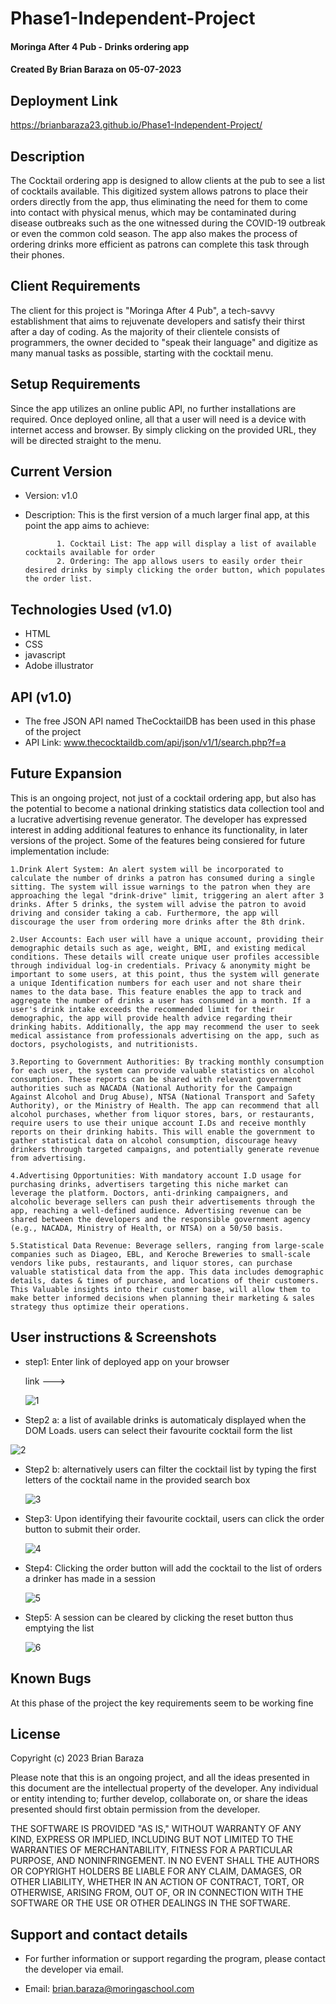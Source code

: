 # Phase1-Independent-Project

#### Moringa After 4 Pub - Drinks ordering app

#### Created By Brian Baraza on 05-07-2023

## Deployment Link

https://brianbaraza23.github.io/Phase1-Independent-Project/


## Description

The Cocktail ordering app is designed to allow clients at the pub to see a list of cocktails available. This digitized system allows patrons to place their orders directly from the app, thus eliminating the need for them to come into contact with physical menus, which may be contaminated during disease outbreaks such as the one witnessed during the COVID-19 outbreak or even the common cold season. The app also makes the process of ordering drinks more efficient as patrons can complete this task through their phones.

## Client Requirements

The client for this project is "Moringa After 4 Pub", a tech-savvy establishment that aims to rejuvenate developers and satisfy their thirst after a day of coding. As the majority of their clientele consists of programmers, the owner decided to "speak their language" and digitize as many manual tasks as possible, starting with the cocktail menu.

## Setup Requirements

Since the app utilizes an online public API, no further installations are required. Once deployed online, all that a user will need is a device with internet access and browser. By simply clicking on the provided URL, they will be directed straight to the menu.

## Current Version

- Version: v1.0

- Description: This is the first version of a much larger final app, at this point the app aims to achieve:

             1. Cocktail List: The app will display a list of available cocktails available for order
             2. Ordering: The app allows users to easily order their desired drinks by simply clicking the order button, which populates the order list.

## Technologies Used (v1.0)

- HTML
- CSS
- javascript
- Adobe illustrator

## API (v1.0)

- The free JSON API named TheCocktailDB has been used in this phase of the project
- API Link: www.thecocktaildb.com/api/json/v1/1/search.php?f=a

## Future Expansion

This is an ongoing project, not just of a cocktail ordering app, but also has the potential to become a national drinking statistics data collection tool and a lucrative advertising revenue generator. The developer has expressed interest in adding additional features to enhance its functionality, in later versions of the project. Some of the features being consiered for future implementation include:

    1.Drink Alert System: An alert system will be incorporated to calculate the number of drinks a patron has consumed during a single sitting. The system will issue warnings to the patron when they are approaching the legal "drink-drive" limit, triggering an alert after 3 drinks. After 5 drinks, the system will advise the patron to avoid driving and consider taking a cab. Furthermore, the app will discourage the user from ordering more drinks after the 8th drink.

    2.User Accounts: Each user will have a unique account, providing their demographic details such as age, weight, BMI, and existing medical conditions. These details will create unique user profiles accessible through individual log-in credentials. Privacy & anonymity might be important to some users, at this point, thus the system will generate a unique Identification numbers for each user and not share their names to the data base. This feature enables the app to track and aggregate the number of drinks a user has consumed in a month. If a user's drink intake exceeds the recommended limit for their demographic, the app will provide health advice regarding their drinking habits. Additionally, the app may recommend the user to seek medical assistance from professionals advertising on the app, such as doctors, psychologists, and nutritionists.

    3.Reporting to Government Authorities: By tracking monthly consumption for each user, the system can provide valuable statistics on alcohol consumption. These reports can be shared with relevant government authorities such as NACADA (National Authority for the Campaign Against Alcohol and Drug Abuse), NTSA (National Transport and Safety Authority), or the Ministry of Health. The app can recommend that all alcohol purchases, whether from liquor stores, bars, or restaurants, require users to use their unique account I.Ds and receive monthly reports on their drinking habits. This will enable the government to gather statistical data on alcohol consumption, discourage heavy drinkers through targeted campaigns, and potentially generate revenue from advertising.

    4.Advertising Opportunities: With mandatory account I.D usage for purchasing drinks, advertisers targeting this niche market can leverage the platform. Doctors, anti-drinking campaigners, and alcoholic beverage sellers can push their advertisements through the app, reaching a well-defined audience. Advertising revenue can be shared between the developers and the responsible government agency (e.g., NACADA, Ministry of Health, or NTSA) on a 50/50 basis.

    5.Statistical Data Revenue: Beverage sellers, ranging from large-scale companies such as Diageo, EBL, and Keroche Breweries to small-scale vendors like pubs, restaurants, and liquor stores, can purchase valuable statistical data from the app. This data includes demographic details, dates & times of purchase, and locations of their customers. This Valuable insights into their customer base, will allow them to make better informed decisions when planning their marketing & sales strategy thus optimize their operations.

## User instructions & Screenshots

- step1: 
  Enter link of deployed app on your browser

  link --->

  <img src="./screenshots/1.png" alt="1" />

- Step2 a: 
  a list of available drinks is automaticaly displayed when the DOM Loads. users can select their favourite cocktail form the list

 <img src="./screenshots/2.png" alt="2" />

- Step2 b: 
  alternatively users can filter the cocktail list by typing the first letters of the cocktail name in the provided search box

  <img src="./screenshots/3.png" alt="3" />

- Step3: 
  Upon identifying their favourite cocktail, users can click the order button to submit their order.

  <img src="./screenshots/4.png" alt="4" />

- Step4: 
  Clicking the order button will add the cocktail to the list of orders a drinker has made in a session

  <img src="./screenshots/5.png" alt="5" />

- Step5: 
  A session can be cleared by clicking the reset button thus emptying the list

  <img src="./screenshots/6.png" alt="6" />

## Known Bugs

At this phase of the project the key requirements seem to be working fine

## License

Copyright (c) 2023 Brian Baraza

Please note that this is an ongoing project, and all the ideas presented in this document are the intellectual property of the developer. Any individual or entity intending to; further develop, collaborate on, or share the ideas presented should first obtain permission from the developer.

THE SOFTWARE IS PROVIDED "AS IS," WITHOUT WARRANTY OF ANY KIND, EXPRESS OR IMPLIED, INCLUDING BUT NOT LIMITED TO THE WARRANTIES OF MERCHANTABILITY, FITNESS FOR A PARTICULAR PURPOSE, AND NONINFRINGEMENT. IN NO EVENT SHALL THE AUTHORS OR COPYRIGHT HOLDERS BE LIABLE FOR ANY CLAIM, DAMAGES, OR OTHER LIABILITY, WHETHER IN AN ACTION OF CONTRACT, TORT, OR OTHERWISE, ARISING FROM, OUT OF, OR IN CONNECTION WITH THE SOFTWARE OR THE USE OR OTHER DEALINGS IN THE SOFTWARE.

## Support and contact details

- For further information or support regarding the program, please contact the developer via email.

- Email: brian.baraza@moringaschool.com

